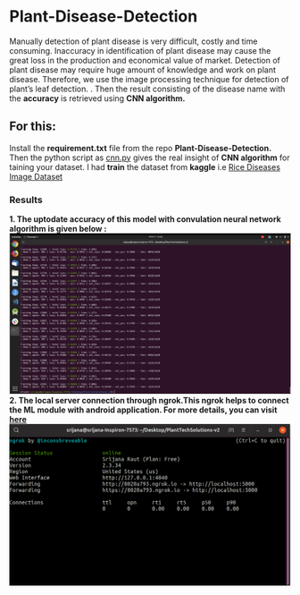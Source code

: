 # Plant-Disease-Detection
Manually detection of plant disease is very difficult, costly and time consuming. Inaccuracy in identification of plant disease may cause the great loss in the production and economical value of market. Detection of plant disease may require huge amount of knowledge and work on plant disease. Therefore, we use the image processing technique for detection of plant’s leaf detection. . Then the result consisting of the disease name with the **accuracy** is retrieved using **CNN algorithm.**
## For this:
Install the **requirement.txt** file from the repo **Plant-Disease-Detection.** Then the python script as  [cnn.py](https://github.com/rautsrijana/Plant-Disease-Detection/blob/master/cnn.py) gives the real insight of **CNN algorithm** for taining your dataset. I had **train** the dataset from **kaggle** i.e [Rice Diseases Image Dataset](https://www.kaggle.com/minhhuy2810/rice-diseases-image-dataset#LabelledRice.zip)

### Results
**1. The uptodate accuracy of this model with convulation neural network algorithm is given below :**
![](finaaall.png)
**2. The local server connection through ngrok.This ngrok helps to connect the ML module with android application. For more details, you can visit [here](https://dashboard.ngrok.com/get-started)**
![](ngrok.png)
 
